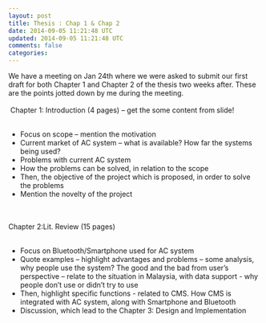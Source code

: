 ```yaml
---           
layout: post
title: Thesis : Chap 1 & Chap 2
date: 2014-09-05 11:21:48 UTC
updated: 2014-09-05 11:21:48 UTC
comments: false
categories: 
---
```


<div align="left" class="MsoNormal">We have a meeting on Jan 24th where we were asked to submit our first draft for both Chapter 1 and Chapter 2 of the thesis two weeks after. These are the points jotted down by me during the meeting. <br /><br />&nbsp;Chapter 1: Introduction (4 pages) – get the some content from slide!<br /><br /><ul><li>Focus on scope – mention the motivation</li><li>Current market of AC system – what is available? How far the systems being used?</li><li>Problems with current AC system</li><li>How the problems can be solved, in relation to the scope</li><li>Then, the objective of the project which is proposed, in order to solve the problems</li><li>Mention the novelty of the project</li></ul><br /><br />Chapter 2:Lit. Review (15 pages)<br /><br /><ul><li>Focus on Bluetooth/Smartphone used for AC system</li><li>Quote examples – highlight advantages and problems – some analysis, why people use the system? The good and the bad from user’s perspective – relate to the situation in Malaysia, with data support - why people don’t use or didn’t try to use</li><li>Then, highlight specific functions - related to CMS. How CMS is integrated with AC system, along with Smartphone and Bluetooth</li><li>Discussion, which lead to the Chapter 3: Design and Implementation</li></ul></div>